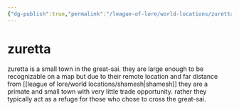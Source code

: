 ```yaml
---
{"dg-publish":true,"permalink":"/league-of-lore/world-locations/zuretta/"}
---
```


# zuretta
 zuretta is a small town in the great-sai. they are large enough to be recognizable on a map but due to their remote location and far distance from [[league of lore/world locations/shamesh\|shamesh]] they are a primate and small town with very little trade opportunity. rather they typically act as a refuge for those who chose to cross the great-sai.  